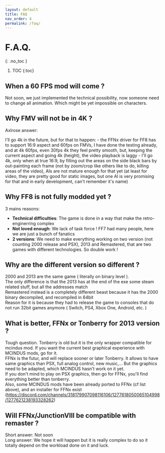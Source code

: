 ```yaml
---
layout: default
title: FAQ
nav_order: 4
permalink: /faq/
---
```



# F.A.Q.
{: .no_toc }

1. TOC
{:toc}

## When a 60 FPS mod will come ?

Not soon, we just implemented the technical possibility, now someone need to change all animation. Which might be yet impossible on characters.

## Why FMV will not be in 4K ?

  Axlrose answer:

  I'll go 4k in the future, but for that to happen:
    - the FFNx driver for FF8 has to support 16:9 aspect and 60fps on FMVs, I have done the testing already, and at 4k 60fps, even 30fps 4k they feel pretty smooth, but, keeping the current aspect and going 4k (height), the video playback is laggy
    - I'll go 4k, only when at true 16:9, by filling out the areas on the side black bars by out-painting each frame (not by zoom/crop like others like to do, killing areas of the video), AIs are not mature enough for that yet (at least for video, they are pretty good for static images, but one AI is very promising for that and in early development, can't remember it's name)

## Why FF8 is not fully modded yet ?

 3 mains reasons:
  - **Technical difficulties**: The game is done in a way that make the retro-enginerring complex
  - **Not loved enough**: We lack of task force ! FF7 had many people, here we are just a bunch of fanatics
  - **2 versions**: We need to make everything working on two version (not counting 2000 release and PSX), 2013 and Remastered, that are two games with different technologies. So double work !

## Why are the different version so different ?

2000 and 2013 are the same game ( literally on binary level ).  
The only difference is that the 2013 has at the end of the exe some steam related stuff, but all the addresses match  
Remastered instead is a completely different beast because it has the 2000 binary decompiled, and recompiled in 64bit  
Reason for it is because they had to release the game to consoles that do not run 32bit games anymore ( Switch, PS4, Xbox One, Android, etc. )  

## What is better, FFNx or Tonberry for 2013 version ?

Tough question. Tonberry is old but it is the only wrapper compatible for mcindus mod. If you want the current best graphical experience with MCINDUS mods, go for it.  
FFNx is the futur, and will replace sooner or later Tonberry. It allows to have same graphics than PSX, full analog control, new music,... But the graphics need to be adapted, which MCINDUS hasn't work on it yet.  
If you don't mind to play on PSX graphics, then go for FFNx, you'll find everything better than tonberry.  
Also, some MCINDUS mods have been already ported to FFNx (cf list above), and an installer for FFNx exist (https://discord.com/channels/318179907098116106/1277618050065104998/1277621238193328262)  

## Will FFNx/JunctionVIII be compatible with remaster ?
Short answer: Not soon  
Long answer: We hope it will happen but it is really complex to do so it totally depend on the workload done on it and luck. 
